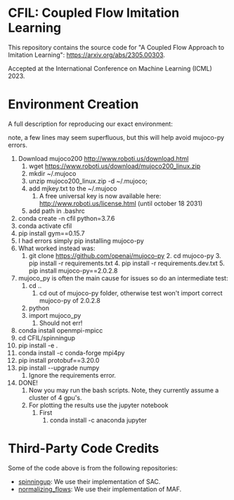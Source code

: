 # CFIL: Coupled Flow Imitation Learning
This repository contains the source code for "A Coupled Flow Approach to Imitation Learning": https://arxiv.org/abs/2305.00303.

Accepted at the International Conference on Machine Learning (ICML) 2023.

# Environment Creation
A full description for reproducing our exact environment:

note, a few lines may seem superfluous, but this will help avoid mujoco-py errors.
1. Download mujoco200 http://www.roboti.us/download.html
    1. wget https://www.roboti.us/download/mujoco200_linux.zip 
    2. mkdir ~/.mujoco
    3. unzip mujoco200_linux.zip -d ~/.mujoco;
	2. add mjkey.txt to the ~/.mujoco
		1. A free universal key is now available here: http://www.roboti.us/license.html (until october 18 2031)
	3. add path in .bashrc 
2. conda create -n cfil python=3.7.6
3. conda activate cfil
4. pip install gym==0.15.7
5. I had errors simply pip installing mujoco-py
6. What worked instead was:
	1. git clone https://github.com/openai/mujoco-py
		2. cd mujoco-py
		3. pip install -r requirements.txt
		4. pip install -r requirements.dev.txt
		5. pip install mujoco-py==2.0.2.8
7. mujoco_py is often the main cause for issues so do an intermediate test:
	1. cd ..
		1. cd out of mujoco-py folder, otherwise test won't import correct mujoco-py of 2.0.2.8
    2. python 
    3. import mujoco_py
        1. Should not err!
8. conda install openmpi-mpicc
9. cd CFIL/spinningup
10. pip install -e .
11. conda install -c conda-forge mpi4py
12. pip install protobuf==3.20.0
13. pip install --upgrade numpy
	1. Ignore the requirements error.
14. DONE!
	1. Now you may run the bash scripts. Note, they currently assume a cluster of 4 gpu's.
	2. For plotting the results use the jupyter notebook
		1. First
			1. conda install -c anaconda jupyter

# Third-Party Code Credits

Some of the code above is from the following repositories:

- [spinningup](https://github.com/openai/spinningup): We use their implementation of SAC.
- [normalizing_flows](https://github.com/kamenbliznashki/normalizing_flows):  We use their implementation of MAF.
